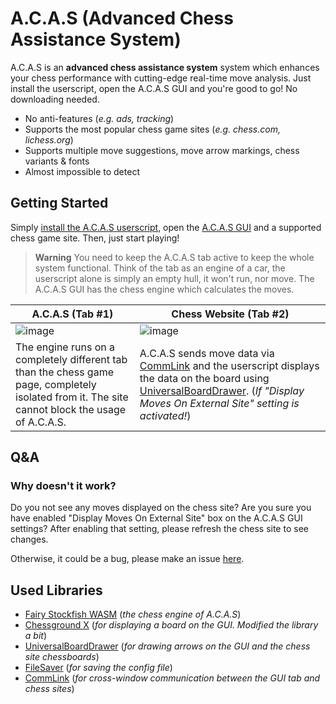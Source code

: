 # A.C.A.S (Advanced Chess Assistance System)

A.C.A.S is an **advanced chess assistance system** system which enhances your chess performance with cutting-edge real-time move analysis. Just install the userscript, open the A.C.A.S GUI and you're good to go! No downloading needed.

* No anti-features (*e.g. ads, tracking*)
* Supports the most popular chess game sites (*e.g. chess.com, lichess.org*)
* Supports multiple move suggestions, move arrow markings, chess variants & fonts
* Almost impossible to detect

## Getting Started

Simply [install the A.C.A.S userscript](https://github.com/Hakorr/A.C.A.S/raw/main/acas.user.js), open the [A.C.A.S GUI](https://hakorr.github.io/A.C.A.S/) and a supported chess game site. Then, just start playing!

> **Warning**
> You need to keep the A.C.A.S tab active to keep the whole system functional. Think of the tab as an engine of a car, the userscript alone is simply an empty hull, it won't run, nor move. The A.C.A.S GUI has the chess engine which calculates the moves.

| A.C.A.S (Tab #1)    | Chess Website (Tab #2)  |
|----------------------|----------------------|
| ![image](https://github.com/Hakorr/A.C.A.S/assets/76921756/750998aa-061e-478a-a2c2-5e7c5b341775) | ![image](https://github.com/Hakorr/A.C.A.S/assets/76921756/ad87db6b-4dc5-4443-8405-29ad140d5894) |
| The engine runs on a completely different tab than the chess game page, completely isolated from it. The site cannot block the usage of A.C.A.S. | A.C.A.S sends move data via [CommLink](https://github.com/AugmentedWeb/CommLink) and the userscript displays the data on the board using [UniversalBoardDrawer](https://github.com/Hakorr/UniversalBoardDrawer). (*If "Display Moves On External Site" setting is activated!*) |

## Q&A

### Why doesn't it work?

Do you not see any moves displayed on the chess site? Are you sure you have enabled "Display Moves On External Site" box on the A.C.A.S GUI settings? After enabling that setting, please refresh the chess site to see changes.

Otherwise, it could be a bug, please make an issue [here](https://github.com/Hakorr/Userscripts/issues).

## Used Libraries

* [Fairy Stockfish WASM](https://github.com/fairy-stockfish/fairy-stockfish.wasm) (*the chess engine of A.C.A.S*)
* [Chessground X](https://github.com/gbtami/chessgroundx) (*for displaying a board on the GUI. Modified the library a bit*)
* [UniversalBoardDrawer](https://github.com/Hakorr/UniversalBoardDrawer) (*for drawing arrows on the GUI and the chess site chessboards*)
* [FileSaver](http://purl.eligrey.com/github/FileSaver.js) (*for saving the config file*)
* [CommLink](https://github.com/AugmentedWeb/CommLink) (*for cross-window communication between the GUI tab and chess sites*)
